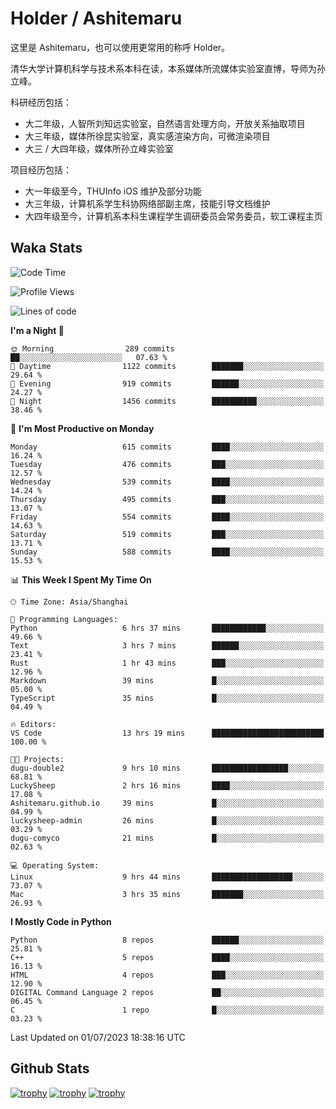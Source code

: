 # Holder / Ashitemaru

这里是 Ashitemaru，也可以使用更常用的称呼 Holder。

清华大学计算机科学与技术系本科在读，本系媒体所流媒体实验室直博，导师为孙立峰。

科研经历包括：

- 大二年级，人智所刘知远实验室，自然语言处理方向，开放关系抽取项目
- 大三年级，媒体所徐昆实验室，真实感渲染方向，可微渲染项目
- 大三 / 大四年级，媒体所孙立峰实验室

项目经历包括：

- 大一年级至今，THUInfo iOS 维护及部分功能
- 大三年级，计算机系学生科协网络部副主席，技能引导文档维护
- 大四年级至今，计算机系本科生课程学生调研委员会常务委员，软工课程主页

## Waka Stats

<!--START_SECTION:waka-->
![Code Time](http://img.shields.io/badge/Code%20Time-959%20hrs%2013%20mins-blue)

![Profile Views](http://img.shields.io/badge/Profile%20Views-2-blue)

![Lines of code](https://img.shields.io/badge/From%20Hello%20World%20I%27ve%20Written-2.8%20million%20lines%20of%20code-blue)

**I'm a Night 🦉** 

```text
🌞 Morning                289 commits         ██░░░░░░░░░░░░░░░░░░░░░░░   07.63 % 
🌆 Daytime                1122 commits        ███████░░░░░░░░░░░░░░░░░░   29.64 % 
🌃 Evening                919 commits         ██████░░░░░░░░░░░░░░░░░░░   24.27 % 
🌙 Night                  1456 commits        ██████████░░░░░░░░░░░░░░░   38.46 % 
```
📅 **I'm Most Productive on Monday** 

```text
Monday                   615 commits         ████░░░░░░░░░░░░░░░░░░░░░   16.24 % 
Tuesday                  476 commits         ███░░░░░░░░░░░░░░░░░░░░░░   12.57 % 
Wednesday                539 commits         ████░░░░░░░░░░░░░░░░░░░░░   14.24 % 
Thursday                 495 commits         ███░░░░░░░░░░░░░░░░░░░░░░   13.07 % 
Friday                   554 commits         ████░░░░░░░░░░░░░░░░░░░░░   14.63 % 
Saturday                 519 commits         ███░░░░░░░░░░░░░░░░░░░░░░   13.71 % 
Sunday                   588 commits         ████░░░░░░░░░░░░░░░░░░░░░   15.53 % 
```


📊 **This Week I Spent My Time On** 

```text
🕑︎ Time Zone: Asia/Shanghai

💬 Programming Languages: 
Python                   6 hrs 37 mins       ████████████░░░░░░░░░░░░░   49.66 % 
Text                     3 hrs 7 mins        ██████░░░░░░░░░░░░░░░░░░░   23.41 % 
Rust                     1 hr 43 mins        ███░░░░░░░░░░░░░░░░░░░░░░   12.96 % 
Markdown                 39 mins             █░░░░░░░░░░░░░░░░░░░░░░░░   05.00 % 
TypeScript               35 mins             █░░░░░░░░░░░░░░░░░░░░░░░░   04.49 % 

🔥 Editors: 
VS Code                  13 hrs 19 mins      █████████████████████████   100.00 % 

🐱‍💻 Projects: 
dugu-double2             9 hrs 10 mins       █████████████████░░░░░░░░   68.81 % 
LuckySheep               2 hrs 16 mins       ████░░░░░░░░░░░░░░░░░░░░░   17.08 % 
Ashitemaru.github.io     39 mins             █░░░░░░░░░░░░░░░░░░░░░░░░   04.99 % 
luckysheep-admin         26 mins             █░░░░░░░░░░░░░░░░░░░░░░░░   03.29 % 
dugu-comyco              21 mins             █░░░░░░░░░░░░░░░░░░░░░░░░   02.63 % 

💻 Operating System: 
Linux                    9 hrs 44 mins       ██████████████████░░░░░░░   73.07 % 
Mac                      3 hrs 35 mins       ███████░░░░░░░░░░░░░░░░░░   26.93 % 
```

**I Mostly Code in Python** 

```text
Python                   8 repos             ██████░░░░░░░░░░░░░░░░░░░   25.81 % 
C++                      5 repos             ████░░░░░░░░░░░░░░░░░░░░░   16.13 % 
HTML                     4 repos             ███░░░░░░░░░░░░░░░░░░░░░░   12.90 % 
DIGITAL Command Language 2 repos             ██░░░░░░░░░░░░░░░░░░░░░░░   06.45 % 
C                        1 repo              █░░░░░░░░░░░░░░░░░░░░░░░░   03.23 % 
```




 Last Updated on 01/07/2023 18:38:16 UTC
<!--END_SECTION:waka-->

## Github Stats

[![trophy](https://github-profile-trophy.vercel.app/?username=Ashitemaru&column=7)](https://github.com/Ashitemaru)
[![trophy](https://github-readme-stats.vercel.app/api?username=Ashitemaru&show_icons=true&include_all_commits=true)](https://github.com/Ashitemaru)
[![trophy](https://github-readme-stats.vercel.app/api/top-langs/?username=Ashitemaru&layout=compact)](https://github.com/Ashitemaru)

<!--
**Ashitemaru/Ashitemaru** is a ✨ _special_ ✨ repository because its `README.md` (this file) appears on your GitHub profile.

Here are some ideas to get you started:

- 🔭 I’m currently working on ...
- 🌱 I’m currently learning ...
- 👯 I’m looking to collaborate on ...
- 🤔 I’m looking for help with ...
- 💬 Ask me about ...
- 📫 How to reach me: ...
- 😄 Pronouns: ...
- ⚡ Fun fact: ...
-->
